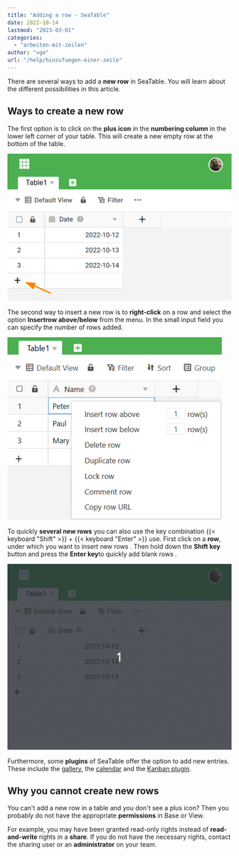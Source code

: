 ```yaml
---
title: "Adding a row - SeaTable"
date: 2022-10-14
lastmod: "2023-03-01"
categories: 
  - "arbeiten-mit-zeilen"
author: "vge"
url: "/help/hinzufuegen-einer-zeile"
---
```


There are several ways to add a **new row** in SeaTable. You will learn about the different possibilities in this article.

## Ways to create a new row

The first option is to click on the **plus icon** in the **numbering column** in the lower left corner of your table. This will create a new empty row at the bottom of the table.

![Create a new row](images/create-new-row.png)

The second way to insert a new row is to **right-click** on a row and select the option **Insertrow above/below** from the menu. In the small input field you can specify the number of rows added.

![rows insert via the context menu](images/Zeilen-ueber-das-Kontextmenue-einfuegen.png)

To quickly **several new rows** you can also use the key combination {{< keyboard "Shift" >}} + {{< keyboard "Enter" >}} use. First click on a **row**, under which you want to insert new rows . Then hold down the **Shift key** button and press the **Enter key**to quickly add blank rows .

![Add new row via shortcut](images/create-new-row-shortcut.gif)

Furthermore, some **plugins** of SeaTable offer the option to add new entries. These include the [gallery](https://seatable.io/en/docs/galerie-plugin/eine-neue-zeile-ueber-das-galerie-plugin-hinzufuegen/), the [calendar](https://seatable.io/en/docs/kalender-plugin/neue-kalendereintraege-im-kalender-plugin-anlegen/) and the [Kanban plugin](https://seatable.io/en/docs/kanban-plugin/anleitung-zum-kanban-plugin/).

## Why you cannot create new rows

You can't add a new row in a table and you don't see a plus icon? Then you probably do not have the appropriate **permissions** in Base or View.

For example, you may have been granted read-only rights instead of **read-and-write** rights in a **share**. If you do not have the necessary rights, contact the sharing user or an **administrator** on your team.
